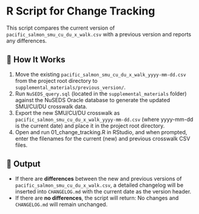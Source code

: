 # R Script for Change Tracking

This script compares the current version of `pacific_salmon_smu_cu_du_x_walk.csv` with a previous version and reports any differences.

## 📌 How It Works

1. Move the existing `pacific_salmon_smu_cu_du_x_walk_yyyy-mm-dd.csv` from the project root directory to `supplemental_materials/previous_version/`. 
2. Run `NuSEDS_query.sql` (located in the `supplemental_materials` folder) against the NuSEDS Oracle database to generate the updated SMU/CU/DU crosswalk data.
3. Export the new SMU/CU/DU crosswalk as `pacific_salmon_smu_cu_du_x_walk_yyyy-mm-dd.csv` (where yyyy-mm-dd is the current date) and place it in the project root directory.
4. Open and run 01_change_tracking.R in RStudio, and when prompted, enter the filenames for the current (new) and previous crosswalk CSV files.

## 📝 Output

- If there are **differences** between the new and previous versions of `pacific_salmon_smu_cu_du_x_walk.csv`, a detailed changelog will be inserted into `CHANGELOG.md` with the current date as the version header.
- If there are **no differences**, the script will return: No changes and `CHANGELOG.md` will remain unchanged.

